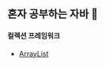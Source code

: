 ## 혼자 공부하는 자바 📝

<h4>컬렉션 프레임워크</h4>
<ul>
	<li>
		<a href="https://github.com/2SunE/Java-study/blob/master/src/ch13/exam01/ArrayListExample.java">ArrayList</a>
	</li>
</ul>
